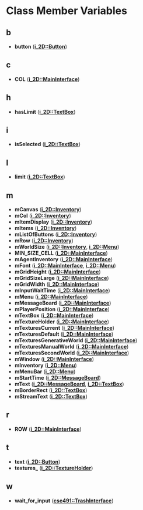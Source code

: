 
# Class Member Variables



## b

* **button** ([**i\_2D::Button**](classi__2_d_1_1_button.md))


## c

* **COL** ([**i\_2D::MainInterface**](classi__2_d_1_1_main_interface.md))


## h

* **hasLimit** ([**i\_2D::TextBox**](classi__2_d_1_1_text_box.md))


## i

* **isSelected** ([**i\_2D::TextBox**](classi__2_d_1_1_text_box.md))


## l

* **limit** ([**i\_2D::TextBox**](classi__2_d_1_1_text_box.md))


## m

* **mCanvas** ([**i\_2D::Inventory**](classi__2_d_1_1_inventory.md))
* **mCol** ([**i\_2D::Inventory**](classi__2_d_1_1_inventory.md))
* **mItemDisplay** ([**i\_2D::Inventory**](classi__2_d_1_1_inventory.md))
* **mItems** ([**i\_2D::Inventory**](classi__2_d_1_1_inventory.md))
* **mListOfButtons** ([**i\_2D::Inventory**](classi__2_d_1_1_inventory.md))
* **mRow** ([**i\_2D::Inventory**](classi__2_d_1_1_inventory.md))
* **mWorldSize** ([**i\_2D::Inventory**](classi__2_d_1_1_inventory.md), [**i\_2D::Menu**](classi__2_d_1_1_menu.md))
* **MIN\_SIZE\_CELL** ([**i\_2D::MainInterface**](classi__2_d_1_1_main_interface.md))
* **mAgentInventory** ([**i\_2D::MainInterface**](classi__2_d_1_1_main_interface.md))
* **mFont** ([**i\_2D::MainInterface**](classi__2_d_1_1_main_interface.md), [**i\_2D::Menu**](classi__2_d_1_1_menu.md))
* **mGridHeight** ([**i\_2D::MainInterface**](classi__2_d_1_1_main_interface.md))
* **mGridSizeLarge** ([**i\_2D::MainInterface**](classi__2_d_1_1_main_interface.md))
* **mGridWidth** ([**i\_2D::MainInterface**](classi__2_d_1_1_main_interface.md))
* **mInputWaitTime** ([**i\_2D::MainInterface**](classi__2_d_1_1_main_interface.md))
* **mMenu** ([**i\_2D::MainInterface**](classi__2_d_1_1_main_interface.md))
* **mMessageBoard** ([**i\_2D::MainInterface**](classi__2_d_1_1_main_interface.md))
* **mPlayerPosition** ([**i\_2D::MainInterface**](classi__2_d_1_1_main_interface.md))
* **mTextBox** ([**i\_2D::MainInterface**](classi__2_d_1_1_main_interface.md))
* **mTextureHolder** ([**i\_2D::MainInterface**](classi__2_d_1_1_main_interface.md))
* **mTexturesCurrent** ([**i\_2D::MainInterface**](classi__2_d_1_1_main_interface.md))
* **mTexturesDefault** ([**i\_2D::MainInterface**](classi__2_d_1_1_main_interface.md))
* **mTexturesGenerativeWorld** ([**i\_2D::MainInterface**](classi__2_d_1_1_main_interface.md))
* **mTexturesManualWorld** ([**i\_2D::MainInterface**](classi__2_d_1_1_main_interface.md))
* **mTexturesSecondWorld** ([**i\_2D::MainInterface**](classi__2_d_1_1_main_interface.md))
* **mWindow** ([**i\_2D::MainInterface**](classi__2_d_1_1_main_interface.md))
* **mInventory** ([**i\_2D::Menu**](classi__2_d_1_1_menu.md))
* **mMenuBar** ([**i\_2D::Menu**](classi__2_d_1_1_menu.md))
* **mStartTime** ([**i\_2D::MessageBoard**](classi__2_d_1_1_message_board.md))
* **mText** ([**i\_2D::MessageBoard**](classi__2_d_1_1_message_board.md), [**i\_2D::TextBox**](classi__2_d_1_1_text_box.md))
* **mBorderRect** ([**i\_2D::TextBox**](classi__2_d_1_1_text_box.md))
* **mStreamText** ([**i\_2D::TextBox**](classi__2_d_1_1_text_box.md))


## r

* **ROW** ([**i\_2D::MainInterface**](classi__2_d_1_1_main_interface.md))


## t

* **text** ([**i\_2D::Button**](classi__2_d_1_1_button.md))
* **textures\_** ([**i\_2D::TextureHolder**](classi__2_d_1_1_texture_holder.md))


## w

* **wait\_for\_input** ([**cse491::TrashInterface**](classcse491_1_1_trash_interface.md))




